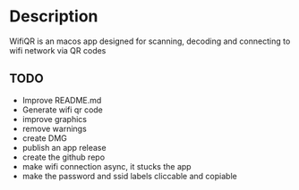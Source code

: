 # Description
WifiQR is an macos app designed for scanning, decoding and connecting to wifi network via QR codes 

## TODO
- Improve README.md
- Generate wifi qr code
- improve graphics
- remove warnings
- create DMG
- publish an app release
- create the github repo
- make wifi connection async, it stucks the app
- make the password and ssid labels cliccable and copiable
